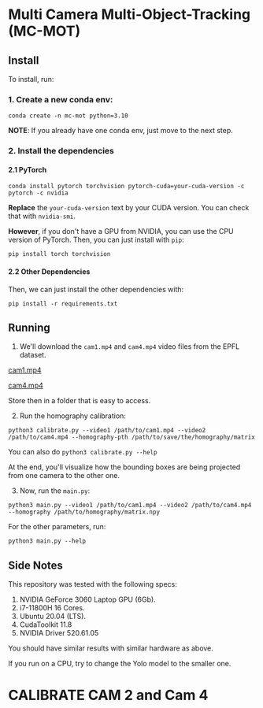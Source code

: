 # Multi Camera Multi-Object-Tracking (MC-MOT)

## Install

To install, run:

### 1. Create a new conda env:

```
conda create -n mc-mot python=3.10
```

**NOTE**: If you already have one conda env, just move to the next step.

### 2. Install the dependencies

#### 2.1 PyTorch

```
conda install pytorch torchvision pytorch-cuda=your-cuda-version -c pytorch -c nvidia
```

**Replace** the `your-cuda-version` text by your CUDA version. You can check that with `nvidia-smi`.

**However**, if you don't have a GPU from NVIDIA, you can use the CPU version of PyTorch. Then, you can just install with `pip`:

```
pip install torch torchvision
```

#### 2.2 Other Dependencies

Then, we can just install the other dependencies with:

```
pip install -r requirements.txt
```

## Running

1. We'll download the `cam1.mp4` and `cam4.mp4` video files from the EPFL dataset.

[cam1.mp4](https://drive.google.com/file/d/1sGUnExmJM2_tFuBd9LNlexf0LN2m0_c-/view)

[cam4.mp4](https://drive.google.com/file/d/1sXn70X-bV_YGPv43r4-iMtK_Js09eUVB/view)

Store then in a folder that is easy to access.

2. Run the homography calibration:

```
python3 calibrate.py --video1 /path/to/cam1.mp4 --video2 /path/to/cam4.mp4 --homography-pth /path/to/save/the/homography/matrix
```

You can also do `python3 calibrate.py --help`

At the end, you'll visualize how the bounding boxes are being projected from one camera to the other one.

3. Now, run the `main.py`:

```
python3 main.py --video1 /path/to/cam1.mp4 --video2 /path/to/cam4.mp4 --homography /path/to/homography/matrix.npy
```

For the other parameters, run:

```
python3 main.py --help
```

## Side Notes

This repository was tested with the following specs:

1. NVIDIA GeForce 3060 Laptop GPU (6Gb).
2. i7-11800H 16 Cores.
3. Ubuntu 20.04 (LTS).
4. CudaToolkit 11.8
5. NVIDIA Driver 520.61.05

You should have similar results with similar hardware as above.

If you run on a CPU, try to change the Yolo model to the smaller one.



# CALIBRATE CAM 2 and Cam 4
